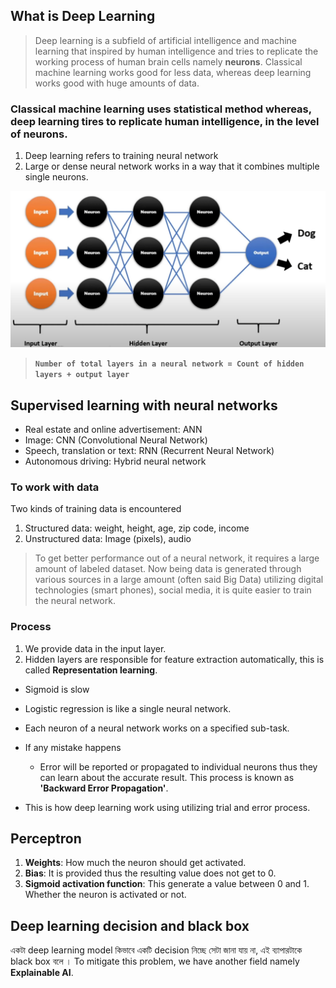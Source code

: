## What is **Deep Learning**

> Deep learning is a subfield of artificial intelligence and machine learning that inspired by human intelligence and tries to replicate the working process of human brain cells namely **neurons**.
> Classical machine learning works good for less data, whereas deep learning works good with huge amounts of data.

### Classical machine learning uses statistical method whereas, deep learning tires to replicate human intelligence, in the level of neurons.

1. Deep learning refers to training neural network
2. Large or dense neural network works in a way that it combines multiple single neurons.

![](20240607113608.png)

> **`Number of total layers in a neural network = Count of hidden layers + output layer`**

## Supervised learning with neural networks

-   Real estate and online advertisement: ANN
-   Image: CNN (Convolutional Neural Network)
-   Speech, translation or text: RNN (Recurrent Neural Network)
-   Autonomous driving: Hybrid neural network

### To work with data

Two kinds of training data is encountered

1. Structured data: weight, height, age, zip code, income
2. Unstructured data: Image (pixels), audio

> To get better performance out of a neural network, it requires a large amount of labeled dataset. Now being data is generated through various sources in a large amount (often said Big Data) utilizing digital technologies (smart phones), social media, it is quite easier to train the neural network.

### Process

1. We provide data in the input layer.
2. Hidden layers are responsible for feature extraction automatically, this is called **Representation learning**.

-   Sigmoid is slow

-   Logistic regression is like a single neural network.
-   Each neuron of a neural network works on a specified sub-task.
-   If any mistake happens
    -   Error will be reported or propagated to individual neurons thus they can learn about the accurate result. This process is known as **'Backward Error Propagation'**.
-   This is how deep learning work using utilizing trial and error process.

## Perceptron

1. **Weights**: How much the neuron should get activated.
2. **Bias**: It is provided thus the resulting value does not get to 0.
3. **Sigmoid activation function**: This generate a value between 0 and 1. Whether the neuron is activated or not.

## Deep learning decision and black box

একটা deep learning model কিভাবে একটি decision নিচ্ছে সেটা জানা যায় না, এই ব্যাপারটাকে black box বলে । To mitigate this problem, we have another field namely **Explainable AI**.
